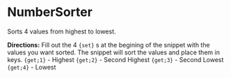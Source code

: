 # NumberSorter
Sorts 4 values from highest to lowest.

**Directions:**
Fill out the 4 `{set}` s at the begining of the snippet with the values you want sorted. 
The snippet will sort the values and place them in keys. 
`{get;1}` - Highest
`{get;2}` - Second Highest
`{get;3}` - Second Lowest
`{get;4}` - Lowest